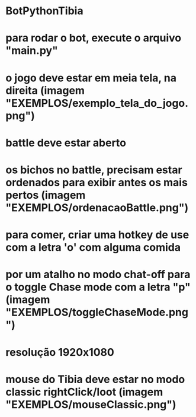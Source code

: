 # BotPythonTibia

# para rodar o bot, execute o arquivo "main.py"

# o jogo deve estar em meia tela, na direita (imagem "EXEMPLOS/exemplo_tela_do_jogo.png")

# battle deve estar aberto
# os bichos no battle, precisam estar ordenados para exibir antes os mais pertos (imagem "EXEMPLOS/ordenacaoBattle.png")

# para comer, criar uma hotkey de use com a letra 'o' com alguma comida

# por um atalho no modo chat-off para o toggle Chase mode com a letra "p" (imagem "EXEMPLOS/toggleChaseMode.png")

# resolução 1920x1080

# mouse do Tibia deve estar no modo  classic rightClick/loot (imagem "EXEMPLOS/mouseClassic.png")
